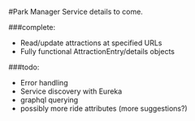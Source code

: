 #Park Manager Service
details to come.

###complete:
- Read/update attractions at specified URLs
- Fully functional AttractionEntry/details objects

###todo:
- Error handling
- Service discovery with Eureka
- graphql querying
- possibly more ride attributes (more suggestions?)